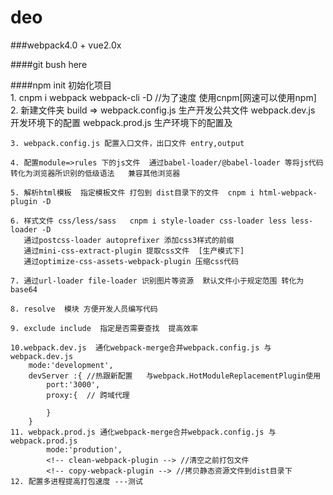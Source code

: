 # deo
###webpack4.0 + vue2.0x

####git bush here   
    <!-- 执行命令 touch .gitgnore  在该文件中添加需要忽视提交到github上的文件 如node_modules -->

####npm init 初始化项目  
    1. cnpm i webpack webpack-cli -D   //为了速度 使用cnpm[网速可以使用npm]
    2. 新建文件夹 build => webpack.config.js  生产开发公共文件
                          webpack.dev.js  开发环境下的配置
                          webpack.prod.js 生产环境下的配置及
    
    3. webpack.config.js 配置入口文件，出口文件 entry,output

    4. 配置module=>rules 下的js文件  通过babel-loader/@babel-loader 等将js代码转化为浏览器所识别的低级语法   兼容其他浏览器

    5. 解析html模板  指定模板文件 打包到 dist目录下的文件  cnpm i html-webpack-plugin -D

    6. 样式文件 css/less/sass   cnpm i style-loader css-loader less less-loader -D   
       通过postcss-loader autoprefixer 添加css3样式的前缀
       通过mini-css-extract-plugin 提取css文件  [生产模式下]
       通过optimize-css-assets-webpack-plugin 压缩css代码

    7. 通过url-loader file-loader 识别图片等资源  默认文件小于规定范围 转化为base64

    8. resolve  模块 方便开发人员编写代码

    9. exclude include  指定是否需要查找  提高效率

    10.webpack.dev.js  通化webpack-merge合并webpack.config.js 与 webpack.dev.js
        mode:'development',
        devServer :{ //热跟新配置   与webpack.HotModuleReplacementPlugin使用
            port:'3000',
            proxy:{  // 跨域代理

            }
        }
    11. webpack.prod.js 通化webpack-merge合并webpack.config.js 与 webpack.prod.js
            mode:'prodution',
            <!-- clean-webpack-plugin --> //清空之前打包文件
            <!-- copy-webpack-plugin --> //拷贝静态资源文件到dist目录下
    12. 配置多进程提高打包速度 ---测试